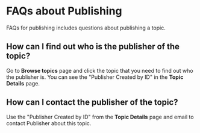 # FAQs about Publishing

FAQs for publishing includes questions about publishing a topic.

## How can I find out who is the publisher of the topic? 

Go to **Browse topics** page and click the topic that you need to find out who the publisher is. You can see the "Publisher Created by ID" in the **Topic Details** page.

## How can I contact the publisher of the topic? 

Use the "Publisher Created by ID" from the **Topic Details** page and email to contact Publisher about this topic.
